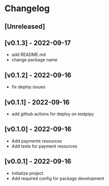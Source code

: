 Changelog
=========

[Unreleased]
------------

[v0.1.3] - 2022-09-17
------------------
- add README.md
- change package name

[v0.1.2] - 2022-09-16
------------------
- fix deploy issues

[v0.1.1] - 2022-09-16
------------------
- add github actions for deploy on testpipy

[v0.1.0] - 2022-09-16
------------------
- Add payments resources
- Add tests for payment resources

[v0.0.1] - 2022-09-16
------------------
- Initialize project
- Add required config for package development